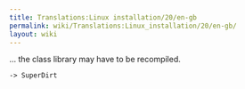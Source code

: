```yaml
---
title: Translations:Linux installation/20/en-gb
permalink: wiki/Translations:Linux_installation/20/en-gb/
layout: wiki
---
```


... the class library may have to be recompiled.

`-> SuperDirt`
